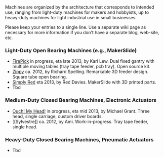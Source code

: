 Machines are organized by the architecture that corresponds to intended use, ranging from light-duty machines for makers and hobbyists, up to heavy-duty machines for light industrial use in small businesses.

Please keep your entries to a single line. Use a separate wiki page as necessary for more information if you don't have a separate blog, web-site, etc.

### Light-Duty Open Bearing Machines (e.g., MakerSlide)
* [FirePick](http://www.firepick.org) in progress, eta late 2013, by Karl Lew. Dual fixed gantry with multiple moving tables (tray tape feeder, pcb tray). Open source kit.
* [Zippy](http://www.richardspelling.com/?p=683) ca. 2012, by Richard Spelling. Remarkable 3D feeder design. Square tube open bearing.
* [Simply Red](http://pnp.pwn.me/) eta 2013, by Red Davies. MakerSlide with 3D printed parts.
* Tbd

### Medium-Duty Closed Bearing Machines, Electronic Actuators
* [Ouch! My Head!](https://groups.google.com/forum/m/#!topic/openpnp/vXqJjlmN04I) in progress, eta mid 2013, by Michael Grant. Three head, single carriage, custom driver boards.
* [[Sylvestre]] ca. 2012, by Ami. Work-in-progress. Tray tape feeder, single head.

### Heavy-Duty Closed Bearing Machines, Pneumatic Actuators
* Tbd
